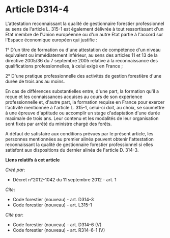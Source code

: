 # Article D314-4

L'attestation reconnaissant la qualité de gestionnaire forestier professionnel au sens de l'article L. 315-1 est également
délivrée à tout ressortissant d'un Etat membre de l'Union européenne ou d'un autre Etat partie à l'accord sur l'Espace
économique européen qui justifie :

1° D'un titre de formation ou d'une attestation de compétence d'un niveau équivalent ou immédiatement inférieur, au sens des
articles 11 et 13 de la directive 2005/36 du 7 septembre 2005 relative à la reconnaissance des qualifications
professionnelles, à celui exigé en France ;

2° D'une pratique professionnelle des activités de gestion forestière d'une durée de trois ans au moins.

En cas de différences substantielles entre, d'une part, la formation qu'il a reçue et les connaissances acquises au cours de
son expérience professionnelle et, d'autre part, la formation requise en France pour exercer l'activité mentionnée à
l'article L. 315-1, celui-ci doit, au choix, se soumettre à une épreuve d'aptitude ou accomplir un stage d'adaptation d'une
durée maximale de trois ans. Leur contenu et les modalités de leur organisation sont fixés par arrêté du ministre chargé des
forêts.

A défaut de satisfaire aux conditions prévues par le présent article, les personnes mentionnées au premier alinéa peuvent
obtenir l'attestation reconnaissant la qualité de gestionnaire forestier professionnel si elles satisfont aux dispositions du
dernier alinéa de l'article D. 314-3.

**Liens relatifs à cet article**

_Créé par_:

  - Décret n°2012-1042 du 11 septembre 2012 - art. 1

_Cite_:

  - Code forestier (nouveau) - art. D314-3
  - Code forestier (nouveau) - art. L315-1

_Cité par_:

  - Code forestier (nouveau) - art. D314-6 (V)
  - Code forestier (nouveau) - art. R314-6-1 (V)
